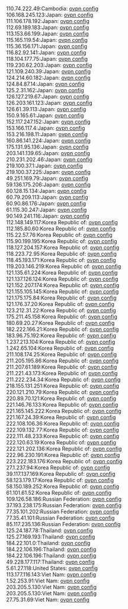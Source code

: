 110.74.222.49:Cambodia: [ovpn config](vpn/110_74_222_49.ovpn)  
106.168.245.123:Japan: [ovpn config](vpn/106_168_245_123.ovpn)  
111.106.178.192:Japan: [ovpn config](vpn/111_106_178_192.ovpn)  
112.69.189.183:Japan: [ovpn config](vpn/112_69_189_183.ovpn)  
113.153.66.199:Japan: [ovpn config](vpn/113_153_66_199.ovpn)  
115.165.119.54:Japan: [ovpn config](vpn/115_165_119_54.ovpn)  
115.36.156.171:Japan: [ovpn config](vpn/115_36_156_171.ovpn)  
116.82.92.141:Japan: [ovpn config](vpn/116_82_92_141.ovpn)  
118.104.177.75:Japan: [ovpn config](vpn/118_104_177_75.ovpn)  
119.230.62.203:Japan: [ovpn config](vpn/119_230_62_203.ovpn)  
121.109.240.39:Japan: [ovpn config](vpn/121_109_240_39.ovpn)  
124.214.60.182:Japan: [ovpn config](vpn/124_214_60_182.ovpn)  
124.84.87.14:Japan: [ovpn config](vpn/124_84_87_14.ovpn)  
125.2.31.162:Japan: [ovpn config](vpn/125_2_31_162.ovpn)  
126.127.219.67:Japan: [ovpn config](vpn/126_127_219_67.ovpn)  
126.203.161.123:Japan: [ovpn config](vpn/126_203_161_123.ovpn)  
126.61.39.113:Japan: [ovpn config](vpn/126_61_39_113.ovpn)  
150.9.165.61:Japan: [ovpn config](vpn/150_9_165_61.ovpn)  
152.117.247.152:Japan: [ovpn config](vpn/152_117_247_152.ovpn)  
153.166.117.4:Japan: [ovpn config](vpn/153_166_117_4.ovpn)  
153.216.198.11:Japan: [ovpn config](vpn/153_216_198_11.ovpn)  
160.86.141.224:Japan: [ovpn config](vpn/160_86_141_224.ovpn)  
175.131.95.136:Japan: [ovpn config](vpn/175_131_95_136.ovpn)  
203.141.139.65:Japan: [ovpn config](vpn/203_141_139_65.ovpn)  
210.231.202.46:Japan: [ovpn config](vpn/210_231_202_46.ovpn)  
219.100.37.1:Japan: [ovpn config](vpn/219_100_37_1.ovpn)  
219.100.37.225:Japan: [ovpn config](vpn/219_100_37_225.ovpn)  
49.251.169.79:Japan: [ovpn config](vpn/49_251_169_79.ovpn)  
59.136.175.206:Japan: [ovpn config](vpn/59_136_175_206.ovpn)  
60.128.15.134:Japan: [ovpn config](vpn/60_128_15_134.ovpn)  
60.79.209.113:Japan: [ovpn config](vpn/60_79_209_113.ovpn)  
60.90.86.176:Japan: [ovpn config](vpn/60_90_86_176.ovpn)  
61.115.30.247:Japan: [ovpn config](vpn/61_115_30_247.ovpn)  
90.149.241.116:Japan: [ovpn config](vpn/90_149_241_116.ovpn)  
112.148.149.117:Korea Republic of: [ovpn config](vpn/112_148_149_117.ovpn)  
112.185.80.60:Korea Republic of: [ovpn config](vpn/112_185_80_60.ovpn)  
115.22.57.76:Korea Republic of: [ovpn config](vpn/115_22_57_76.ovpn)  
115.90.199.195:Korea Republic of: [ovpn config](vpn/115_90_199_195.ovpn)  
118.127.204.157:Korea Republic of: [ovpn config](vpn/118_127_204_157.ovpn)  
118.223.72.95:Korea Republic of: [ovpn config](vpn/118_223_72_95.ovpn)  
118.45.193.171:Korea Republic of: [ovpn config](vpn/118_45_193_171.ovpn)  
119.203.146.219:Korea Republic of: [ovpn config](vpn/119_203_146_219.ovpn)  
121.135.61.224:Korea Republic of: [ovpn config](vpn/121_135_61_224.ovpn)  
121.137.126.124:Korea Republic of: [ovpn config](vpn/121_137_126_124.ovpn)  
121.152.207.174:Korea Republic of: [ovpn config](vpn/121_152_207_174.ovpn)  
121.155.105.145:Korea Republic of: [ovpn config](vpn/121_155_105_145.ovpn)  
121.175.175.84:Korea Republic of: [ovpn config](vpn/121_175_175_84.ovpn)  
121.176.37.20:Korea Republic of: [ovpn config](vpn/121_176_37_20.ovpn)  
123.212.31.22:Korea Republic of: [ovpn config](vpn/123_212_31_22.ovpn)  
175.211.45.158:Korea Republic of: [ovpn config](vpn/175_211_45_158.ovpn)  
180.69.20.27:Korea Republic of: [ovpn config](vpn/180_69_20_27.ovpn)  
182.222.166.21:Korea Republic of: [ovpn config](vpn/182_222_166_21.ovpn)  
183.96.75.192:Korea Republic of: [ovpn config](vpn/183_96_75_192.ovpn)  
1.237.213.104:Korea Republic of: [ovpn config](vpn/1_237_213_104.ovpn)  
1.242.65.104:Korea Republic of: [ovpn config](vpn/1_242_65_104.ovpn)  
211.108.174.25:Korea Republic of: [ovpn config](vpn/211_108_174_25.ovpn)  
211.205.195.86:Korea Republic of: [ovpn config](vpn/211_205_195_86.ovpn)  
211.207.61.189:Korea Republic of: [ovpn config](vpn/211_207_61_189.ovpn)  
211.221.43.173:Korea Republic of: [ovpn config](vpn/211_221_43_173.ovpn)  
211.222.234.34:Korea Republic of: [ovpn config](vpn/211_222_234_34.ovpn)  
218.155.131.251:Korea Republic of: [ovpn config](vpn/218_155_131_251.ovpn)  
220.121.210.79:Korea Republic of: [ovpn config](vpn/220_121_210_79.ovpn)  
220.89.70.121:Korea Republic of: [ovpn config](vpn/220_89_70_121.ovpn)  
221.146.76.133:Korea Republic of: [ovpn config](vpn/221_146_76_133.ovpn)  
221.165.145.222:Korea Republic of: [ovpn config](vpn/221_165_145_222.ovpn)  
221.167.24.39:Korea Republic of: [ovpn config](vpn/221_167_24_39.ovpn)  
222.108.106.36:Korea Republic of: [ovpn config](vpn/222_108_106_36.ovpn)  
222.109.132.77:Korea Republic of: [ovpn config](vpn/222_109_132_77.ovpn)  
222.111.48.233:Korea Republic of: [ovpn config](vpn/222_111_48_233.ovpn)  
222.120.63.19:Korea Republic of: [ovpn config](vpn/222_120_63_19.ovpn)  
222.121.202.136:Korea Republic of: [ovpn config](vpn/222_121_202_136.ovpn)  
222.96.230.191:Korea Republic of: [ovpn config](vpn/222_96_230_191.ovpn)  
223.222.183.176:Korea Republic of: [ovpn config](vpn/223_222_183_176.ovpn)  
27.1.237.94:Korea Republic of: [ovpn config](vpn/27_1_237_94.ovpn)  
39.117.137.169:Korea Republic of: [ovpn config](vpn/39_117_137_169.ovpn)  
58.123.179.17:Korea Republic of: [ovpn config](vpn/58_123_179_17.ovpn)  
58.150.189.252:Korea Republic of: [ovpn config](vpn/58_150_189_252.ovpn)  
61.101.61.52:Korea Republic of: [ovpn config](vpn/61_101_61_52.ovpn)  
109.126.58.186:Russian Federation: [ovpn config](vpn/109_126_58_186.ovpn)  
37.193.238.175:Russian Federation: [ovpn config](vpn/37_193_238_175.ovpn)  
77.35.101.202:Russian Federation: [ovpn config](vpn/77_35_101_202.ovpn)  
77.35.41.101:Russian Federation: [ovpn config](vpn/77_35_41_101.ovpn)  
85.117.235.136:Russian Federation: [ovpn config](vpn/85_117_235_136.ovpn)  
125.24.187.78:Thailand: [ovpn config](vpn/125_24_187_78.ovpn)  
125.27.169.193:Thailand: [ovpn config](vpn/125_27_169_193.ovpn)  
184.22.101.0:Thailand: [ovpn config](vpn/184_22_101_0.ovpn)  
184.22.106.196:Thailand: [ovpn config](vpn/184_22_106_196.ovpn)  
184.22.106.196:Thailand: [ovpn config](vpn/184_22_106_196.ovpn)  
49.228.177.117:Thailand: [ovpn config](vpn/49_228_177_117.ovpn)  
5.61.27.118:United States: [ovpn config](vpn/5_61_27_118.ovpn)  
113.177.116.143:Viet Nam: [ovpn config](vpn/113_177_116_143.ovpn)  
1.52.253.91:Viet Nam: [ovpn config](vpn/1_52_253_91.ovpn)  
203.205.5.130:Viet Nam: [ovpn config](vpn/203_205_5_130.ovpn)  
203.205.5.130:Viet Nam: [ovpn config](vpn/203_205_5_130.ovpn)  
27.75.31.69:Viet Nam: [ovpn config](vpn/27_75_31_69.ovpn)  
